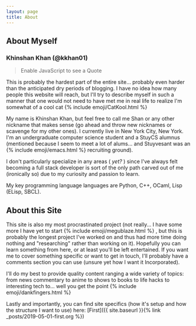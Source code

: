 ```yaml
---
layout: page
title: About
---
```


## About Myself

### Khinshan Khan (@kkhan01)

<blockquote id="randomquote">
  <noscript>Enable JavaScript to see a Quote</noscript>
</blockquote>

This is probably the hardest part of the entire site... probably even harder than the anticipated
dry periods of blogging. I have no idea how many people this website will reach, but I'll try to
describe myself in such a manner that one would not need to have met me in real life to realize I'm
somewhat of a cool cat {% include emoji/CatKool.html %}

My name is Khinshan Khan, but feel free to call me Shan or any other nickname that makes sense (go
ahead and throw new nicknames or scavenge for my other ones). I currently live in New York City, New
York. I'm an undergraduate computer science student and a StuyCS alumnus (mentioned because I seem to
meet a lot of alums... and Stuyvesant was an {% include emoji/emacs.html %} recruiting ground).

I don't particularly specialize in any areas ( *yet?* ) since I've always felt becoming
a full stack developer is sort of the only path carved out of me (ironically so) due to my curiosity
and passion to learn.

My key programming language languages are Python, C++, OCaml, Lisp (ELisp, SBCL).

## About this Site

This site is also my most procrastinated project (not really... I have some more I have yet to
start {% include emoji/megublaze.html %} , but this is probably the longest project I've worked on
and thus had more time doing nothing and "researching" rather than working on it). Hopefully you can
learn something from here, or at least you'll be left entertained. If you want me to cover something
specific or want to get in touch, I'll probably have a comments section you can use (unsure yet how
I want it Incorporated).

I'll do my best to provide quality content ranging a wide variety of topics: from news commentary
to anime to shows to books to life hacks to interesting tech to... well you get the point
{% include emoji/dankfingers.html %}

Lastly and importantly, you can find site specifics (how it's setup and how the structure I want to
use) here:
[First]({{ site.baseurl }}{% link _posts/2019-05-01-first.org %})
